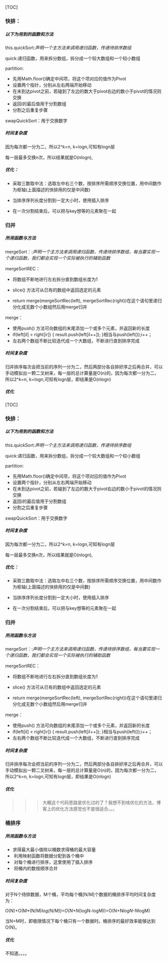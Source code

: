 [TOC]

### 快排：

##### 以下为用到的函数和方法

this.quickSort:*声明一个主方法来调用递归函数，传递待排序数组*

quick:递归函数，用来拆分数组，拆分成一个较大数组和一个较小数组

partition:

+ 先用Math.floor()确定中间项，将这个项对应的值作为Pivot
+ 设置两个指针，分别从左右两端开始移动
+ 在未到达pivot之前，若碰到了左边的数大于pivot右边的数小于pivot的情况则交换
+ 返回i的最后值用于分割数组
+ 分割之后重复步骤

swapQuickSort：用于交换数字

#####  时间复杂度

因为每次都一分为二，所以2^k=n, k=logn,可知有logn层

每一层最多交换n次，所以结果就是O(nlogn),

##### 优化：

+ 采取三数取中法：选取左中右三个数，按排序所需顺序交换位置，用中间数作为枢轴(上面描述的快排用的仅是中间数)

+ 当排序序列长度分割到一定大小时，使用插入排序
+ 在一次分割结束后，可以把与key想等的元素聚在一起

### 归并

##### 所用函数与方法

mergeSort：:*声明一个主方法来调用递归函数，传递待排序数组，每当要实现一个递归函数，我们都会实现一个实际被执行的辅助函数*

mergeSortREC：

+ 将数组不断地进行左右拆分直到数组长度为1

+ slice() 方法可从已有的数组中返回选定的元素
+  return merge(mergeSortRec(left), mergeSortRec(right))在这个语句里递归分化成无数个小数组然后用merge归并

merge：

+ 使用push() 方法可向数组的末尾添加一个或多个元素，并返回新的长度
+ if(left[il] < right[ir]) {  result.push(left[il++]);   }相当与push(left());i++；
+ 左右两个数组不断比较迭代成一个大数组，不断进行直到排序完成

##### 时间复杂度

归并排序每次会把当前的序列一分为二，然后两部分各自排好序之后再合并，可以手动模拟出一颗二叉树来，每一层的总计算量是O(n)的，因为每次都一分为二，所以2^k=n, k=logn,可知有logn层，即结果是O(nlogn)

##### 优化

[TOC]

### 快排：

##### 以下为用到的函数和方法

this.quickSort:*声明一个主方法来调用递归函数，传递待排序数组*

quick:递归函数，用来拆分数组，拆分成一个较大数组和一个较小数组

partition:

+ 先用Math.floor()确定中间项，将这个项对应的值作为Pivot
+ 设置两个指针，分别从左右两端开始移动
+ 在未到达pivot之前，若碰到了左边的数大于pivot右边的数小于pivot的情况则交换
+ 返回i的最后值用于分割数组
+ 分割之后重复步骤

swapQuickSort：用于交换数字

#####  时间复杂度

因为每次都一分为二，所以2^k=n, k=logn,可知有logn层

每一层最多交换n次，所以结果就是O(nlogn),

##### 优化：

+ 采取三数取中法：选取左中右三个数，按排序所需顺序交换位置，用中间数作为枢轴(上面描述的快排用的仅是中间数)

+ 当排序序列长度分割到一定大小时，使用插入排序
+ 在一次分割结束后，可以把与key想等的元素聚在一起

### 归并

##### 所用函数与方法

mergeSort：:*声明一个主方法来调用递归函数，传递待排序数组，每当要实现一个递归函数，我们都会实现一个实际被执行的辅助函数*

mergeSortREC：

+ 将数组不断地进行左右拆分直到数组长度为1

+ slice() 方法可从已有的数组中返回选定的元素
+  return merge(mergeSortRec(left), mergeSortRec(right))在这个语句里递归分化成无数个小数组然后用merge归并

merge：

+ 使用push() 方法可向数组的末尾添加一个或多个元素，并返回新的长度
+ if(left[il] < right[ir]) {  result.push(left[il++]);   }相当与push(left());i++；
+ 左右两个数组不断比较迭代成一个大数组，不断进行直到排序完成

##### 时间复杂度

归并排序每次会把当前的序列一分为二，然后两部分各自排好序之后再合并，可以手动模拟出一颗二叉树来，每一层的总计算量是O(n)的，因为每次都一分为二，所以2^k=n, k=logn,可知有logn层，即结果是O(nlogn)

##### 优化

>>>  大概这个代码思路是优化过的了？我想不到啥优化的方法，博客上的优化方法感觉也不是很适合。。。

### 桶排序

##### 所用函数与方法

+    求得最大最小值除以桶数求得桶的最大容量
+ ​    利用映射函数将数据分配到各个桶中
+ ​    对每个桶进行排序，这里使用了插入排序 
+ ​     将桶内的数按顺序合并

##### 时间复杂度

​    对于N个待排数据，M个桶，平均每个桶[N/M]个数据的桶排序平均时间复杂度为：

​               O(N)+O(M*(N/M)*log(N/M))=O(N+N*(logN-logM))=O(N+N*logN-N*logM)

​    当N=M时，即极限情况下每个桶只有一个数据时。桶排序的最好效率能够达到O(N)。

##### 优化

不知道。。。。

